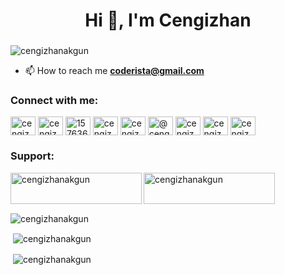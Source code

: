 
<h1 align="center">Hi 👋, I'm Cengizhan</h1>
<h3 align="center">

</h3>

<p align="left"> <img src="https://komarev.com/ghpvc/?username=cengizhanakgun&label=Profile%20views&color=0e75b6&style=flat" alt="cengizhanakgun" /> </p>

- 📫 How to reach me **coderista@gmail.com**

<h3 align="left">Connect with me:</h3>
<p align="left">
<a href="https://dev.to/cengizhanakgun" target="blank"><img align="center" src="https://raw.githubusercontent.com/rahuldkjain/github-profile-readme-generator/master/src/images/icons/Social/devto.svg" alt="cengizhanakgun" height="30" width="40" /></a>
<a href="https://linkedin.com/in/cengizhanakgun" target="blank"><img align="center" src="https://raw.githubusercontent.com/rahuldkjain/github-profile-readme-generator/master/src/images/icons/Social/linked-in-alt.svg" alt="cengizhanakgun" height="30" width="40" /></a>
<a href="https://stackoverflow.com/users/15763608" target="blank"><img align="center" src="https://raw.githubusercontent.com/rahuldkjain/github-profile-readme-generator/master/src/images/icons/Social/stack-overflow.svg" alt="15763608" height="30" width="40" /></a>
<a href="https://codesandbox.com/cengizhanakgun" target="blank"><img align="center" src="https://raw.githubusercontent.com/rahuldkjain/github-profile-readme-generator/master/src/images/icons/Social/codesandbox.svg" alt="cengizhanakgun" height="30" width="40" /></a>
<a href="https://dribbble.com/cengizhanakgun" target="blank"><img align="center" src="https://raw.githubusercontent.com/rahuldkjain/github-profile-readme-generator/master/src/images/icons/Social/dribbble.svg" alt="cengizhanakgun" height="30" width="40" /></a>
<a href="https://hashnode.com/@cengizhanakgun" target="blank"><img align="center" src="https://raw.githubusercontent.com/rahuldkjain/github-profile-readme-generator/master/src/images/icons/Social/hashnode.svg" alt="@cengizhanakgun" height="30" width="40" /></a>
<a href="https://medium.com/@cengizhanakgun" target="blank"><img align="center" src="https://raw.githubusercontent.com/rahuldkjain/github-profile-readme-generator/master/src/images/icons/Social/medium.svg" alt="cengizhanakgun" height="30" width="40" /></a>
<a href="https://www.youtube.com/@cengizhanakgun" target="blank"><img align="center" src="https://raw.githubusercontent.com/rahuldkjain/github-profile-readme-generator/master/src/images/icons/Social/youtube.svg" alt="cengizhanakgun" height="30" width="40" /></a>
<a href="https://www.leetcode.com/cengizhanakgun" target="blank"><img align="center" src="https://raw.githubusercontent.com/rahuldkjain/github-profile-readme-generator/master/src/images/icons/Social/leet-code.svg" alt="cengizhanakgun" height="30" width="40" /></a>
</p>



<h3 align="left">Support:</h3>
<p><a href="https://www.buymeacoffee.com/cengizhanakgun"> <img align="left" src="https://cdn.buymeacoffee.com/buttons/v2/default-yellow.png" height="50" width="210" alt="cengizhanakgun" /></a><a href="https://ko-fi.com/cengizhanakgun"> <img align="left" src="https://cdn.ko-fi.com/cdn/kofi3.png?v=3" height="50" width="210" alt="cengizhanakgun" /></a></p><br><br>


<p>&nbsp;<img align="center" src="https://github-readme-stats.vercel.app/api?username=cengizhanakgun&theme=tokyonight&show_icons=true&hide_border=true&count_private=true" alt="cengizhanakgun" /></p>


<p>&nbsp;<img align="center" src="https://github-readme-streak-stats.herokuapp.com/?user=cengizhanakgun&theme=tokyonight&hide_border=true" alt="cengizhanakgun" /></p>

<p>&nbsp;<img align="center" src="https://github-readme-stats.vercel.app/api/top-langs/?username=cengizhanakgun&theme=tokyonight&show_icons=true&hide_border=true&layout=compact" alt="cengizhanakgun" /></p>

